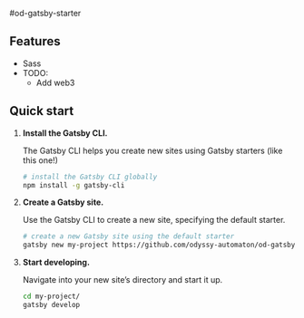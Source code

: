 #od-gatsby-starter

## Features

- Sass
- TODO:
  - Add web3

## Quick start

1.  **Install the Gatsby CLI.**

    The Gatsby CLI helps you create new sites using Gatsby starters (like this one!)

    ```sh
    # install the Gatsby CLI globally
    npm install -g gatsby-cli
    ```

2.  **Create a Gatsby site.**

    Use the Gatsby CLI to create a new site, specifying the default starter.

    ```sh
    # create a new Gatsby site using the default starter
    gatsby new my-project https://github.com/odyssy-automaton/od-gatsby-starter
    ```

3.  **Start developing.**

    Navigate into your new site’s directory and start it up.

    ```sh
    cd my-project/
    gatsby develop
    ```

